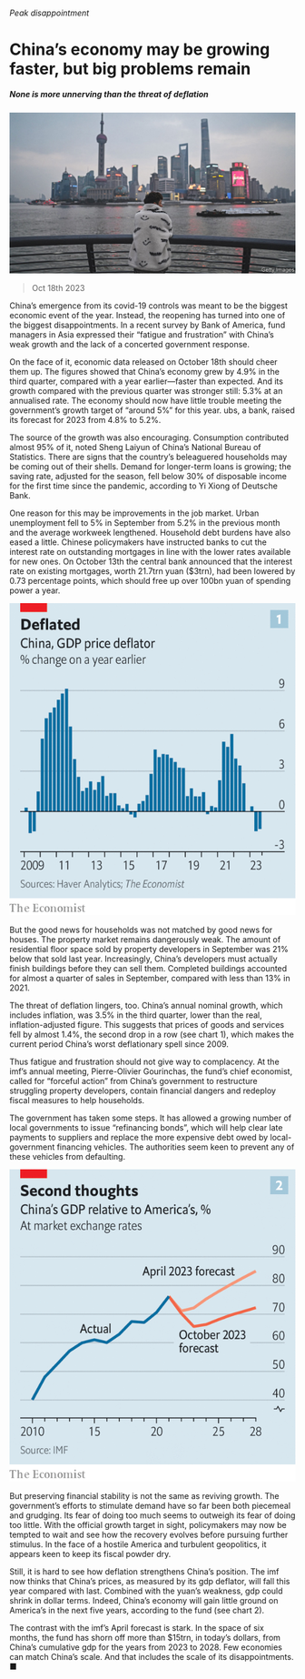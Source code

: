 ###### Peak disappointment

# China’s economy may be growing faster, but big problems remain 

##### None is more unnerving than the threat of deflation 

![image](images/20231021_FNP004.jpg) 

> Oct 18th 2023 

China’s emergence from its covid-19 controls was meant to be the biggest economic event of the year. Instead, the reopening has turned into one of the biggest disappointments. In a recent survey by Bank of America, fund managers in Asia expressed their “fatigue and frustration” with China’s weak growth and the lack of a concerted government response. 

On the face of it, economic data released on October 18th should cheer them up. The figures showed that China’s economy grew by 4.9% in the third quarter, compared with a year earlier—faster than expected. And its growth compared with the previous quarter was stronger still: 5.3% at an annualised rate. The economy should now have little trouble meeting the government’s growth target of “around 5%” for this year. ubs, a bank, raised its forecast for 2023 from 4.8% to 5.2%.

The source of the growth was also encouraging. Consumption contributed almost 95% of it, noted Sheng Laiyun of China’s National Bureau of Statistics. There are signs that the country’s beleaguered households may be coming out of their shells. Demand for longer-term loans is growing; the saving rate, adjusted for the season, fell below 30% of disposable income for the first time since the pandemic, according to Yi Xiong of Deutsche Bank.

One reason for this may be improvements in the job market. Urban unemployment fell to 5% in September from 5.2% in the previous month and the average workweek lengthened. Household debt burdens have also eased a little. Chinese policymakers have instructed banks to cut the interest rate on outstanding mortgages in line with the lower rates available for new ones. On October 13th the central bank announced that the interest rate on existing mortgages, worth 21.7trn yuan ($3trn), had been lowered by 0.73 percentage points, which should free up over 100bn yuan of spending power a year.

![image](images/20231021_FNC079.png) 


But the good news for households was not matched by good news for houses. The property market remains dangerously weak. The amount of residential floor space sold by property developers in September was 21% below that sold last year. Increasingly, China’s developers must actually finish buildings before they can sell them. Completed buildings accounted for almost a quarter of sales in September, compared with less than 13% in 2021. 

The threat of deflation lingers, too. China’s annual nominal growth, which includes inflation, was 3.5% in the third quarter, lower than the real, inflation-adjusted figure. This suggests that prices of goods and services fell by almost 1.4%, the second drop in a row (see chart 1), which makes the current period China’s worst deflationary spell since 2009.

Thus fatigue and frustration should not give way to complacency. At the imf’s annual meeting, Pierre-Olivier Gourinchas, the fund’s chief economist, called for “forceful action” from China’s government to restructure struggling property developers, contain financial dangers and redeploy fiscal measures to help households. 

The government has taken some steps. It has allowed a growing number of local governments to issue “refinancing bonds”, which will help clear late payments to suppliers and replace the more expensive debt owed by local-government financing vehicles. The authorities seem keen to prevent any of these vehicles from defaulting. 

![image](images/20231021_FNC080.png) 


But preserving financial stability is not the same as reviving growth. The government’s efforts to stimulate demand have so far been both piecemeal and grudging. Its fear of doing too much seems to outweigh its fear of doing too little. With the official growth target in sight, policymakers may now be tempted to wait and see how the recovery evolves before pursuing further stimulus. In the face of a hostile America and turbulent geopolitics, it appears keen to keep its fiscal powder dry. 

Still, it is hard to see how deflation strengthens China’s position. The imf now thinks that China’s prices, as measured by its gdp deflator, will fall this year compared with last. Combined with the yuan’s weakness, gdp could shrink in dollar terms. Indeed, China’s economy will gain little ground on America’s in the next five years, according to the fund (see chart 2). 

The contrast with the imf’s April forecast is stark. In the space of six months, the fund has shorn off more than $15trn, in today’s dollars, from China’s cumulative gdp for the years from 2023 to 2028. Few economies can match China’s scale. And that includes the scale of its disappointments. ■


